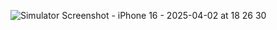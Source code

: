 ![Simulator Screenshot - iPhone 16 - 2025-04-02 at 18 26 30](https://github.com/user-attachments/assets/b01e5c98-5157-4aa2-ab29-f3f77b138684)
